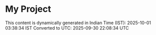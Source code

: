 # My Project

This content is dynamically generated in Indian Time (IST): 2025-10-01 03:38:34 IST
Converted to UTC: 2025-09-30 22:08:34 UTC

